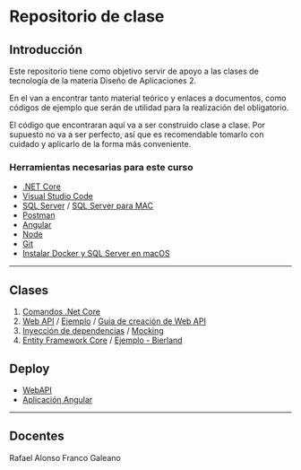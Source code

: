 # Repositorio de clase

## Introducción 
Este repositorio tiene como objetivo servir de apoyo a las clases de tecnología de la materia Diseño de Aplicaciones 2.

En el van a encontrar tanto material teórico y enlaces a documentos, como códigos de ejemplo que serán de utilidad para la realización del obligatorio.

El código que encontraran aquí va a ser construido clase a clase. Por supuesto no va a ser perfecto, así que es recomendable tomarlo con cuidado y aplicarlo de la forma más conveniente.

### Herramientas necesarias para este curso
* [.NET Core](https://dotnet.microsoft.com/download)
* [Visual Studio Code](https://code.visualstudio.com/)
* [SQL Server](https://www.microsoft.com/es-es/sql-server/sql-server-downloads) / [SQL Server para MAC](https://docs.microsoft.com/en-us/sql/linux/quickstart-install-connect-docker?view=sql-server-ver15&pivots=cs1-bash) 
* [Postman](https://www.postman.com/)
* [Angular](https://angular.io/)
* [Node](https://nodejs.org/es/)
* [Git](https://git-scm.com/)
* [Instalar Docker y SQL Server en macOS](Clases/InstalacionSQLserverMacOS.md)

---
## Clases

1) [Comandos .Net Core](/Clases/ComandosNetCore.md)
2) [Web API](/Clases/APIsRESTWebApis.md) / [Ejemplo](/Codigos/EjemploWebAPI) / [Guia de creación de Web API](/Clases/GuiaCreacionWebApi.md)
3) [Inyección de dependencias](/Clases/InyeccionDeDependencias.md) / [Mocking](/Clases/Mocking.md)
4) [Entity Framework Core](/Clases/EntityFrameworkCore.md) / [Ejemplo - Bierland](/Codigos/Bierland)
<!-- 5) [Filters](/Clases/Filters.md) / [Ejemplo Filters](/Codigos/ej-filters) -->
<!-- 6) [Reflection](/Clases/Reflection.md) / [Ejemplo](/Codigos/Reflection) / [Aplicacion](AplicacionReflection)
7) [Angular y SPAs](/Clases/Angular_y_las_SPAs.md)
8) [Componentes, directivas, bindings y pipes](/Clases/Componentes_Templates_Bootstrapping_Directivas_Data_Binding_y_Pipes.md)
9) [Custom pipes y services](/Clases/Custom_Pipes_y_Service_Basico.md)
10) [Primer ejemplo Angular](/Codigos/mi-primer-app)
11) [Ciclos de vida y router](/Clases/Conceptos_avanzados.md)
12) [HttpClient y observables](/Clases/Http_y_Observables_y_Mas_sobre_Routing.md)
13) [Bierland - Ejemplo Angular](/Codigos/bierland-web) -->

## Deploy
- [WebAPI](https://aulas.ort.edu.uy/mod/resource/view.php?id=186907)
- [Aplicación Angular](https://aulas.ort.edu.uy/mod/resource/view.php?id=190255)
---
## Docentes
Rafael Alonso
Franco Galeano
